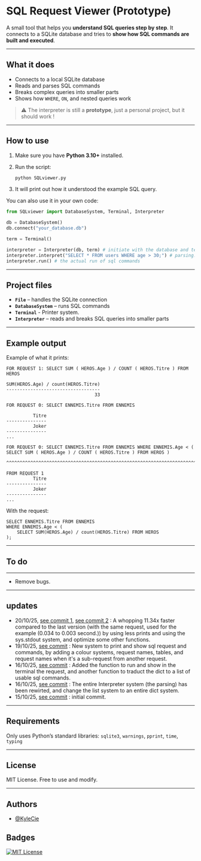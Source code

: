 # SQL Request Viewer (Prototype)

A small tool that helps you **understand SQL queries step by step**.
It connects to a SQLite database and tries to **show how SQL commands are built and executed**.

---

## What it does

* Connects to a local SQLite database
* Reads and parses SQL commands
* Breaks complex queries into smaller parts
* Shows how `WHERE`, `ON`, and nested queries work

> ⚠️ The interpreter is still a **prototype**, just a personal project, but it should work !

---

## How to use

1. Make sure you have **Python 3.10+** installed.
2. Run the script:

   ```bash
   python SQLviewer.py
   ```
3. It will print out how it understood the example SQL query.

You can also use it in your own code:

```python
from SQLviewer import DatabaseSystem, Terminal, Interpreter

db = DatabaseSystem()
db.connect("your_database.db")

term = Terminal()

interpreter = Interpreter(db, term) # initiate with the database and terminal.
interpreter.interpret("SELECT * FROM users WHERE age > 30;") # parsing.
interpreter.run() # the actual run of sql commands
```

---

## Project files

* **`File`** – handles the SQLite connection
* **`DatabaseSystem`** – runs SQL commands
* **`Terminal`** - Printer system.
* **`Interpreter`** – reads and breaks SQL queries into smaller parts

---

## Example output

Example of what it prints:

```
FOR REQUEST 1: SELECT SUM ( HEROS.Age ) / COUNT ( HEROS.Titre ) FROM HEROS

SUM(HEROS.Age) / count(HEROS.Titre)
-----------------------------------
                                 33

FOR REQUEST 0: SELECT ENNEMIS.Titre FROM ENNEMIS

          Titre
---------------
          Joker
---------------
...

FOR REQUEST 0: SELECT ENNEMIS.Titre FROM ENNEMIS WHERE ENNEMIS.Age < ( SELECT SUM ( HEROS.Age ) / COUNT ( HEROS.Titre ) FROM HEROS )
                                                ^^^^^^^^^^^^^^^^^^^^^^^^^^^^^^^^^^^^^^^^^^^^^^^^^^^^^^^^^^^^^^^^^^^^^^^^^^^^^^^^^^^^
                                                                                             FROM REQUEST 1
          Titre
---------------
          Joker
---------------
...

```

With the request:
```
SELECT ENNEMIS.Titre FROM ENNEMIS 
WHERE ENNEMIS.Age < (
    SELECT SUM(HEROS.Age) / count(HEROS.Titre) FROM HEROS 
);
```

---

## To do

---
* Remove bugs.
---

## updates

* 20/10/25, [see commit 1](https://github.com/KyleCie/SQLITE-viewer/commit/e9ce47744e104b13d9a54c4b6adc23d4d4664ece), [see commit 2](https://github.com/KyleCie/SQLITE-viewer/commit/2b504d93c1646bd7831b48ad55e0046f55b3bde2) :
  A whopping 11.34x faster compared to  the last version (with the same request, used for the example (0.034 to 0.003 second.)) by using less prints and using the sys.stdout system, and optimize some other functions.
* 19/10/25, [see commit](https://github.com/KyleCie/SQLITE-viewer/commit/4a4f1379706a41751d082fc2ca353469116d2e68) :
  New system to print and show sql request and commands, by adding a colour systems, request names, tables, and request names when it's a sub-request from another request.
* 16/10/25, [see commit](https://github.com/KyleCie/SQLITE-viewer/commit/f0bc0aaf75793113a5ee1952db7355bffb57f6f4) :
  Added the function to run and show in the terminal the request, and another function to traduct the dict to a list of usable sql commands.
* 16/10/25, [see commit](https://github.com/KyleCie/SQLITE-viewer/commit/ff70c2ed625ad0e7124bcfcc473b553f1eedc89b) :
  The entire Interpreter system (the parsing) has been rewirted, and change the list system to an entire dict system.
* 15/10/25, [see commit](https://github.com/KyleCie/SQLITE-viewer/commit/3dfe477d4d256c47d2bbe3ac2edc48fff9f0d87e) :
  initial commit.

---

## Requirements

Only uses Python’s standard libraries:
`sqlite3`, `warnings`, `pprint`, `time`, `typing`

---

## License

MIT License. Free to use and modify.

---

## Authors

- [@KyleCie](https://www.github.com/KyleCie)

## Badges

[![MIT License](https://img.shields.io/badge/License-MIT-green.svg)](https://choosealicense.com/licenses/mit/)

